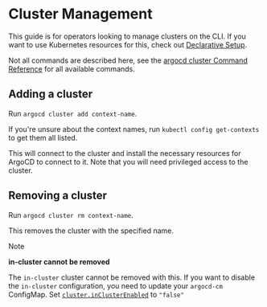 # Cluster Management

This guide is for operators looking to manage clusters on the CLI. If you want to use Kubernetes resources for this, check out [Declarative Setup](./declarative-setup.md#clusters).

Not all commands are described here, see the [argocd cluster Command Reference](../user-guide/commands/argocd_cluster.md) for all available commands.

## Adding a cluster

Run `argocd cluster add context-name`.

If you're unsure about the context names, run `kubectl config get-contexts` to get them all listed.

This will connect to the cluster and install the necessary resources for ArgoCD to connect to it.
Note that you will need privileged access to the cluster.

## Removing a cluster

Run `argocd cluster rm context-name`.

This removes the cluster with the specified name.

> [!NOTE]
> **in-cluster cannot be removed**
>
> The `in-cluster` cluster cannot be removed with this. If you want to disable the `in-cluster` configuration, you need to update your `argocd-cm` ConfigMap. Set [`cluster.inClusterEnabled`](./argocd-cm-yaml.md) to `"false"`
